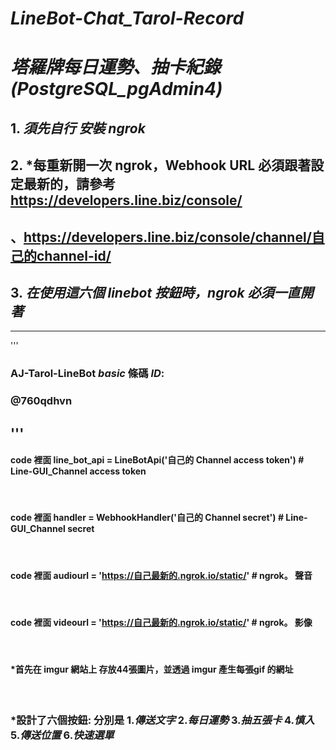 # _LineBot-Chat_Tarol-Record_
# _塔羅牌每日運勢、抽卡紀錄 (PostgreSQL_pgAdmin4)_

## 1. *須先自行 安裝 ngrok*
## 2. *每重新開一次 ngrok，Webhook URL 必須跟著設定最新的，請參考 https://developers.line.biz/console/
## 、https://developers.line.biz/console/channel/自己的channel-id/
## 3. *在使用這六個 linebot 按鈕時，ngrok 必須一直開著*
-----------------------------------------
'''
### AJ-Tarol-LineBot _basic_ 條碼 _ID_:  
### @760qdhvn
'''
<br/>
------------------------------------------
#### code 裡面 line_bot_api = LineBotApi('自己的 Channel access token') # Line-GUI_Channel access token
<br/>

#### code 裡面 handler = WebhookHandler('自己的 Channel secret') # Line-GUI_Channel secret
<br/>

#### code 裡面 audiourl = 'https://自己最新的.ngrok.io/static/' # ngrok。 聲音
<br/>

#### code 裡面 videourl = 'https://自己最新的.ngrok.io/static/' # ngrok。 影像
<br/>

#### *首先在 imgur 網站上 存放44張圖片，並透過 imgur 產生每張gif 的網址
<br/>

### *設計了六個按鈕: 分別是 1._傳送文字_ 2._每日運勢_ 3._抽五張卡_ 4._慎入_ 5._傳送位置_ 6._快速選單_
<br/>

